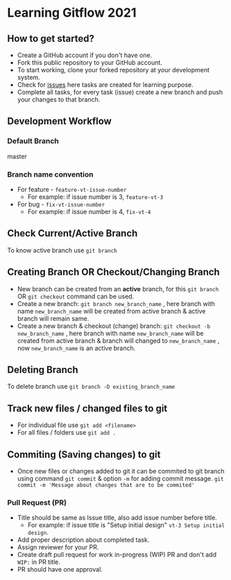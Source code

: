 # Learning Gitflow 2021

## How to get started?

- Create a GitHub account if you don't have one.
- Fork this public repository to your GitHub account.
- To start working, clone your forked repository at your development system.
- Check for [issues](https://github.com/vaity/learning-gitflow-2021/issues) here tasks are created for learning purpose.
- Complete all tasks, for every task (issue) create a new branch and push your changes to that branch.

## Development Workflow

### Default Branch

master

### Branch name convention

- For feature - `feature-vt-issue-number` 
  - For example: if issue number is 3, `feature-vt-3`
- For bug - `fix-vt-issue-number`
  - For example: if issue number is 4, `fix-vt-4`

## Check Current/Active Branch
To know active branch use `git branch`

## Creating Branch OR Checkout/Changing Branch
* New branch can be created from an **active** branch, for this `git branch` OR `git checkout` command can be used.
* Create a new branch: `git branch new_branch_name` , here branch with name `new_branch_name` will be created from active branch & active branch will remain same.
* Create a new branch & checkout (change) branch: `git checkout -b new_branch_name` , here branch with name `new_branch_name`  will be created from active branch & branch will changed to `new_branch_name` , now `new_branch_name` is an active branch. 

## Deleting Branch
To delete branch use `git branch -D existing_branch_name`

## Track new files / changed files to git
* For individual file use `git add <filename>`
* For all files / folders use `git add .`

## Commiting (Saving changes) to git
* Once new files or changes added to git it can be commited to git branch using command `git commit` & option `-m` for adding commit message. `git commit -m 'Message about changes that are to be commited'`

### Pull Request (PR)
- Title should be same as Issue title, also add issue number before title. 
  - For example: if issue title is "Setup initial design" `vt-3 Setup initial design`.
- Add proper description about completed task.
- Assign reviewer for your PR.
- Create draft pull request for work in-progress (WIP) PR and don't add `WIP:` in PR title.
- PR should have one approval.
